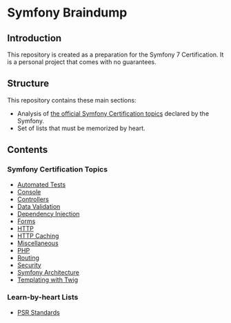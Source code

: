 # Symfony Braindump

## Introduction

This repository is created as a preparation for the Symfony 7 Certification. It is a personal project that comes with no guarantees.

## Structure

This repository contains these main sections:

* Analysis of [the official Symfony Certification topics](https://certification.symfony.com/exams/symfony.html) declared by the Symfony.
* Set of lists that must be memorized by heart.

## Contents

### Symfony Certification Topics

* [Automated Tests](topics%2Fautomated-tests.md)
* [Console](topics%2Fconsole.md)
* [Controllers](topics%2Fcontrollers.md)
* [Data Validation](topics%2Fdata-validation.md)
* [Dependency Injection](topics%2Fdependency-injection.md)
* [Forms](topics%2Fforms.md)
* [HTTP](topics%2Fhttp.md)
* [HTTP Caching](topics%2Fhttp-caching.md)
* [Miscellaneous](topics%2Fmiscellaneous.md)
* [PHP](topics%2Fphp.md)
* [Routing](topics%2Frouting.md)
* [Security](topics%2Fsecurity.md)
* [Symfony Architecture](topics%2Fsymfony-architecture.md)
* [Templating with Twig](topics%2Ftemplating-with-twig.md)

### Learn-by-heart Lists

* [PSR Standards](lists%2Fpsr-standards.md)